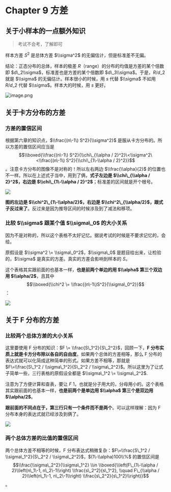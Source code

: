 
Chapter 9 方差
============


关于小样本的一点额外知识
------------



> 考试不会考，了解即可


样本方差 $S^2$ 是总体方差 $\\sigma^2$ 的无偏估计，但是标准差不无偏。


结论：正态分布的总体，样本的极差 $R$（range）的分布的均值是方差的某个倍数即 $d\_2\\sigma$，标准差也是方差的某个倍数即 $d\_3\\sigma$。于是，$R/d\_2$ 就是 $\\sigma$ 的无偏估计。样本很小的时候，用 $s$ 代替 $\\sigma$ 不如用 $R/d\_2$ 代替 $\\sigma$。样本大的时候，用 $s$ 更好。


![image.png](https://s2.loli.net/2023/06/15/riGuDmeHQk9cblJ.png)


关于卡方分布的方差
---------


### 方差的置信区间


根据第六章的知识点，$\\frac{(n\-1\) S^2}{\\sigma^2}$ 是服从卡方分布的。所以方差的置信区间应当是 $$\\boxed{\\frac{(n\-1\) S^2}{\\chi\_{\\alpha / 2}^2}\<\\sigma^2\<\\frac{(n\-1\) S^2}{\\chi\_{1\-\\alpha / 2}^2}}$$。注意卡方分布的图像不是对称的！所以左右两边 $\\frac{\\alpha}{2}$ 的位置也不一样。所以在上述式子当中，用到了俩，**式子左边是 $\\chi\_{\\alpha / 2}^2$，右边是 $\\chi\_{1\-\\alpha / 2}^2$**；标准差的区间就是开个根号。


![](https://s2.loli.net/2023/06/12/4P1Dy2vkNzuLabE.png)


**图的左边是 $\\chi^2\_{1\-\\alpha/2}$，右边是 $\\chi^2\_{\\alpha/2}$，跟式子反过来了**。反过来是因为推导区间的时候涉及到了减法和移项。


### 比较 $\\sigma$ 跟某个值 $\\sigma\_0$ 的大小关系


因为不是对称的，所以这个表格不太好记忆。据说考试的时候是不要求记忆的，会给。


原假设是 $\\sigma^2 \= \\sigma\_0^2$，$\\sigma\_0$ 是题目给出来，让检验的，$\\sigma$ 是真实的方差。真实的方差会影响到样本的 $S$。


这个表格其实跟前面的也基本一样，**也是前两个单边的用 $\\alpha$ 第三个双边用 $\\alpha/2$**，且其中 $$\\boxed{\\chi^2 \= \\frac{(n\-1\)S^2}{\\sigma\_0^2}}$$：


![](https://s2.loli.net/2023/06/12/YCE17v9jcynmhJK.png)


关于 F 分布的方差
----------


### 比较两个总体方差的大小关系


这里要使用 F 分布的知识：$F \= \\frac{S\_1^2}{S\_2^2}$，回顾一下，**F 分布实质上就是卡方分布除以各自的自由度**。如果两个总体的方差相等，那么 F 分布的表达式就可以化简成这种简单的形式。如果方差不相等，那就是 $F\=\\frac{S\_1^2 / \\sigma\_1^2}{S\_2^2 / \\sigma\_2^2}$。所以这里为了让式子简单一些，三行表格的原假设全都是 $\\sigma\_1^2 \= \\sigma\_2^2$.


注意为了方便计算和查表，要让 $F \> 1$，也就是分子用大的，分母用小的。这个表格其实跟前面的也基本一样，**也是前两个是单边用 $\\alpha$ 第三个是双边用 $\\alpha/2$**。


**跟前面的不同点在于，第三行只有一个条件而不是两个**。可以这样理解：因为 F 分布本身的表达式就已经涉及到俩了。


![](https://s2.loli.net/2023/06/15/CMyp2ZiBYWPGTbV.png)


### 两个总体方差的比值的置信区间


两个总体方差不相等的时候，F 分布表达式稍微复杂：$F\=\\frac{S\_1^2 / \\sigma\_1^2}{S\_2^2 / \\sigma\_2^2}$，$(1\-\\alpha)100\\%$ 的置信区间是 $$\\frac{\\sigma\_2^2}{\\sigma\_1^2} \\in \\boxed{\\left(F\_{1\-\\alpha / 2}\\left(n\_1\-1, n\_2\-1\\right) \\frac{s\_2^2}{s\_1^2}, \\quad F\_{\\alpha / 2}\\left(n\_1\-1, n\_2\-1\\right) \\frac{s\_2^2}{s\_1^2}\\right)}$$。


